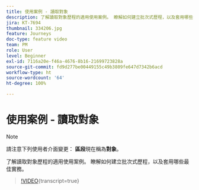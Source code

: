 ```yaml
---
title: 使用案例 - 讀取對象
description: 了解讀取對象歷程的適用使用案例。 瞭解如何建立批次式歷程，以及套用哪些最佳實務。
jira: KT-7694
thumbnail: 334206.jpg
feature: Journeys
doc-type: feature video
team: PM
role: User
level: Beginner
exl-id: 7116a20e-f46a-4676-8b16-21699723828a
source-git-commit: fd9d277be00449155c49b3809fe647d7342b6acd
workflow-type: ht
source-wordcount: '64'
ht-degree: 100%

---
```


# 使用案例 - 讀取對象

>[!NOTE]
>請注意下列使用者介面變更： **區段**&#x200B;現在稱為&#x200B;**對象**。

了解讀取對象歷程的適用使用案例。 瞭解如何建立批次式歷程，以及套用哪些最佳實務。

>[!VIDEO](https://video.tv.adobe.com/v/334206?quality=12&learn=on){transcript=true}
